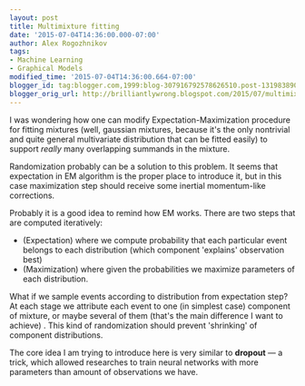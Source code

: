 ```yaml
---
layout: post
title: Multimixture fitting
date: '2015-07-04T14:36:00.000-07:00'
author: Alex Rogozhnikov
tags:
- Machine Learning
- Graphical Models
modified_time: '2015-07-04T14:36:00.664-07:00'
blogger_id: tag:blogger.com,1999:blog-307916792578626510.post-1319838903330630919
blogger_orig_url: http://brilliantlywrong.blogspot.com/2015/07/multimixture-fitting.html
---
```


I was wondering how one can modify Expectation-Maximization procedure for fitting mixtures
(well, gaussian mixtures, because it's the only nontrivial and quite general multivariate distribution that can be fitted easily)
to support *really* many overlapping summands in the mixture.

Randomization probably can be a solution to this problem.
It seems that expectation in EM algorithm is the proper place to introduce it,
but in this case maximization step should receive some inertial momentum-like corrections.

Probably it is a good idea to remind how EM works.
There are two steps that are computed iteratively:

- (Expectation) where we compute probability that each particular event belongs to each distribution 
  (which component 'explains' observation best)
- (Maximization) where given the probabilities we maximize parameters of each distribution.

What if we sample events according to distribution from expectation step?
At each stage we attribute each event to one (in simplest case) component of mixture, or maybe several of them (that's the main difference I want to achieve) .
This kind of randomization should prevent 'shrinking' of component distributions.

The core idea I am trying to introduce here is very similar to **dropout** &mdash; a trick,
which allowed researches to train neural networks with more parameters than amount of observations we have.
